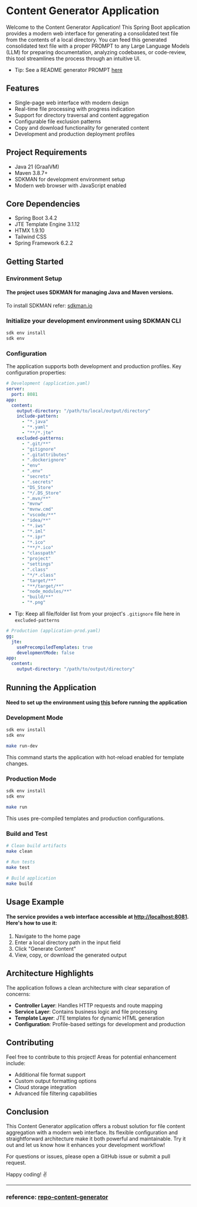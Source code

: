 # Content Generator Application

Welcome to the Content Generator Application!
This Spring Boot application provides a modern web interface for generating a consolidated text file from the contents of a local directory.
You can feed this generated consolidated text file with a proper PROMPT to any Large Language Models (LLM) for preparing documentation, analyzing codebases, or code-review, this tool streamlines the process through an intuitive UI.

- Tip: See a README generator PROMPT [here](HELP.md)

## Features

- Single-page web interface with modern design
- Real-time file processing with progress indication
- Support for directory traversal and content aggregation
- Configurable file exclusion patterns
- Copy and download functionality for generated content
- Development and production deployment profiles

## Project Requirements

- Java 21 (GraalVM)
- Maven 3.8.7+
- SDKMAN for development environment setup
- Modern web browser with JavaScript enabled

## Core Dependencies

- Spring Boot 3.4.2
- JTE Template Engine 3.1.12
- HTMX 1.9.10
- Tailwind CSS
- Spring Framework 6.2.2

## Getting Started

### Environment Setup

#### The project uses SDKMAN for managing Java and Maven versions.

To install SDKMAN refer: [sdkman.io](https://sdkman.io/install)

### Initialize your development environment using SDKMAN CLI

```bash
sdk env install
sdk env
```

### Configuration

The application supports both development and production profiles. Key configuration properties:

```yaml
# Development (application.yaml)
server:
  port: 8081
app:
  content:
    output-directory: "/path/to/local/output/directory"
    include-pattern:
      - "*.java"
      - "*.yaml"
      - "**/*.jte"
    excluded-patterns:
      - ".git/**"
      - "gitignore"
      - ".gitattributes"
      - ".dockerignore"
      - "env"
      - ".env"
      - "secrets"
      - ".secrets"
      - "DS_Store"
      - "*/.DS_Store"
      - ".mvn/**"
      - "mvnw"
      - "mvnw.cmd"
      - "vscode/**"
      - "idea/**"
      - "*.iws"
      - "*.iml"
      - "*.ipr"
      - "*.ico"
      - "**/*.ico"
      - "classpath"
      - "project"
      - "settings"
      - ".class"
      - "*/*.class"
      - "target/**"
      - "**/target/**"
      - "node_modules/**"
      - "build/**"
      - "*.png"
```

- Tip: Keep all file/folder list from your project's `.gitignore` file here in `excluded-patterns`

```yaml
# Production (application-prod.yaml)
gg:
  jte:
    usePrecompiledTemplates: true
    developmentMode: false
app:
  content:
    output-directory: "/path/to/output/directory"
```

## Running the Application

#### Need to set up the environment using [this](#initialize-your-development-environment-using-sdkman-cli) before running the application

### Development Mode

```bash
sdk env install
sdk env

make run-dev
```

This command starts the application with hot-reload enabled for template changes.

### Production Mode

```bash
sdk env install
sdk env

make run
```

This uses pre-compiled templates and production configurations.

### Build and Test

```bash
# Clean build artifacts
make clean

# Run tests
make test

# Build application
make build
```

## Usage Example

#### The service provides a web interface accessible at [http://localhost:8081](http://localhost:8081). Here's how to use it:

1. Navigate to the home page
2. Enter a local directory path in the input field
3. Click "Generate Content"
4. View, copy, or download the generated output

## Architecture Highlights

The application follows a clean architecture with clear separation of concerns:

- **Controller Layer**: Handles HTTP requests and route mapping
- **Service Layer**: Contains business logic and file processing
- **Template Layer**: JTE templates for dynamic HTML generation
- **Configuration**: Profile-based settings for development and production

## Contributing

Feel free to contribute to this project! Areas for potential enhancement include:

- Additional file format support
- Custom output formatting options
- Cloud storage integration
- Advanced file filtering capabilities

## Conclusion

This Content Generator application offers a robust solution for file content aggregation with a modern web interface. Its flexible configuration and straightforward architecture make it both powerful and maintainable. Try it out and let us know how it enhances your development workflow!

For questions or issues, please open a GitHub issue or submit a pull request.

Happy coding! ✌️

---

### reference: [repo-content-generator](https://github.com/danvega/repo-content-generator)
